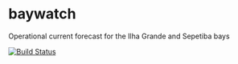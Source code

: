 # baywatch
Operational current forecast for the Ilha Grande and Sepetiba bays

[![Build Status](https://travis-ci.org/dougfraga/baywatch.svg?branch=master)](https://travis-ci.org/dougfraga/baywatch)
